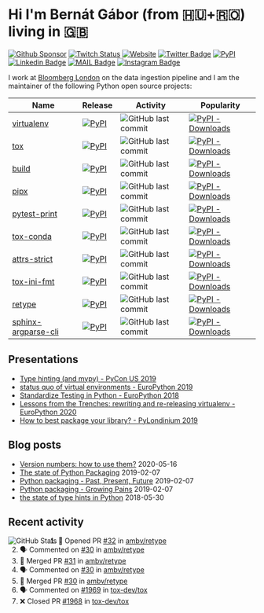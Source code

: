 # Hi I'm Bernát Gábor (from 🇭🇺+🇷🇴) living in 🇬🇧

[![Github Sponsor](https://img.shields.io/static/v1?label=Sponsor&message=%E2%9D%A4&logo=GitHub&link=https://github.com/sponsors/gaborbernat&style=flat-square)](https://github.com/sponsors/gaborbernat)
[![Twitch Status](https://img.shields.io/twitch/status/gaborbernat?style=flat-square)](https://www.twitch.tv/gaborbernat)
[![Website](https://img.shields.io/badge/-my%20blog@bernat.tech-191b1f?style=flat-square&labelColor=191b1f&logo=ghost&logoColor=white&link=https://www.bernat.tech/)](https://www.bernat.tech/)
[![Twitter Badge](https://img.shields.io/badge/-@gjbernat-1ca0f1?style=flat-square&labelColor=1ca0f1&logo=twitter&logoColor=white&link=https://twitter.com/gjbernat)](https://twitter.com/gjbernat)
[![PyPI](https://img.shields.io/badge/-gaborbernat-0073b7?style=flat-square&logo=Python&logoColor=white&link=https://pypi.org/user/gaborbernat/)](https://pypi.org/user/gaborbernat/)
[![Linkedin Badge](https://img.shields.io/badge/-gaborbernat-blue?style=flat-square&logo=Linkedin&logoColor=white&link=https://www.linkedin.com/in/gaborbernat/)](https://www.linkedin.com/in/gaborbernat/)
[![MAIL Badge](https://img.shields.io/badge/-gaborjbernat@gmail.com-c14438?style=flat-square&logo=Gmail&logoColor=white&link=mailto:gaborjbernat@gmail.com)](mailto:gaborjbernat@gmail.com)
[![Instagram Badge](https://img.shields.io/badge/-@gabor__bernat-845EC2?style=flat-square&labelColor=white&logo=Instagram&link=https://instagram.com/gabor_bernat/)](https://instagram.com/gabor_bernat)

I work at [Bloomberg London](https://github.com/bloomberg) on the data ingestion pipeline and I am the maintainer of the
following Python open source projects:

| Name                                                                      | Release                                                                                                                      | Activity                                                                                                                       | Popularity                                                                                                                                       |
| ------------------------------------------------------------------------- | ---------------------------------------------------------------------------------------------------------------------------- | ------------------------------------------------------------------------------------------------------------------------------ | ------------------------------------------------------------------------------------------------------------------------------------------------ |
| [virtualenv](https://github.com/pypa/virtualenv)                          | [![PyPI](https://img.shields.io/pypi/v/virtualenv?style=flat-square)](https://pypi.org/project/virtualenv)                   | ![GitHub last commit](https://img.shields.io/github/last-commit/pypa/virtualenv?logo=python&style=flat-square)                 | [![PyPI - Downloads](https://img.shields.io/pypi/dm/virtualenv?style=flat-square) ](https://pypistats.org/packages/virtualenv)                   |
| [tox](https://github.com/tox-dev/tox)                                     | [![PyPI](https://img.shields.io/pypi/v/tox?style=flat-square)](https://pypi.org/project/tox)                                 | ![GitHub last commit](https://img.shields.io/github/last-commit/tox-dev/tox?logo=python&style=flat-square)                     | [![PyPI - Downloads](https://img.shields.io/pypi/dm/tox?style=flat-square)](https://pypistats.org/packages/tox)                                  |
| [build](https://github.com/pypa/build)                                    | [![PyPI](https://img.shields.io/pypi/v/build?style=flat-square)](https://pypi.org/project/build)                             | ![GitHub last commit](https://img.shields.io/github/last-commit/pypa/build?logo=python&style=flat-square)                      | [![PyPI - Downloads](https://img.shields.io/pypi/dm/build?style=flat-square) ](https://pypistats.org/packages/build)                             |
| [pipx](https://github.com/pipxproject/pipx)                               | [![PyPI](https://img.shields.io/pypi/v/pipx?style=flat-square)](https://pypi.org/project/pipx)                               | ![GitHub last commit](https://img.shields.io/github/last-commit/pipxproject/pipx?logo=python&style=flat-square)                | [![PyPI - Downloads](https://img.shields.io/pypi/dm/pipx?style=flat-square) ](https://pypistats.org/packages/pipx)                               |
| [pytest-print](https://github.com/pytest-dev/pytest-print)                | [![PyPI](https://img.shields.io/pypi/v/pytest-print?style=flat-square)](https://pypi.org/project/pytest-print)               | ![GitHub last commit](https://img.shields.io/github/last-commit/pytest-dev/pytest-print?logo=python&style=flat-square)         | [![PyPI - Downloads](https://img.shields.io/pypi/dm/pytest-print?style=flat-square) ](https://pypistats.org/packages/pytest-print)               |
| [tox-conda](https://github.com/tox-dev/tox-conda)                         | [![PyPI](https://img.shields.io/pypi/v/tox-conda?style=flat-square)](https://pypi.org/project/tox-conda)                     | ![GitHub last commit](https://img.shields.io/github/last-commit/tox-dev/tox-conda?logo=python&style=flat-square)               | [![PyPI - Downloads](https://img.shields.io/pypi/dm/tox-conda?style=flat-square) ](https://pypistats.org/packages/tox-conda)                     |
| [attrs-strict](https://github.com/bloomberg/attrs-strict)                 | [![PyPI](https://img.shields.io/pypi/v/attrs-strict?style=flat-square)](https://pypi.org/project/attrs-strict)               | ![GitHub last commit](https://img.shields.io/github/last-commit/bloomberg/attrs-strict?logo=python&style=flat-square)          | [![PyPI - Downloads](https://img.shields.io/pypi/dm/attrs-strict?style=flat-square) ](https://pypistats.org/packages/attrs-strict)               |
| [tox-ini-fmt](https://github.com/tox-dev/tox-ini-fmt)                     | [![PyPI](https://img.shields.io/pypi/v/tox-ini-fmt?style=flat-square)](https://pypi.org/project/tox-ini-fmt)                 | ![GitHub last commit](https://img.shields.io/github/last-commit/tox-dev/tox-ini-fmt?logo=python&style=flat-square)             | [![PyPI - Downloads](https://img.shields.io/pypi/dm/tox-ini-fmt?style=flat-square) ](https://pypistats.org/packages/tox-ini-fmt)                 |
| [retype](https://github.com/ambv/retype)                                  | [![PyPI](https://img.shields.io/pypi/v/retype?style=flat-square)](https://pypi.org/project/retype)                           | ![GitHub last commit](https://img.shields.io/github/last-commit/ambv/retype?logo=python&style=flat-square)                     | [![PyPI - Downloads](https://img.shields.io/pypi/dm/retype?style=flat-square) ](https://pypistats.org/packages/retype)                           |
| [sphinx-argparse-cli](https://github.com/gaborbernat/sphinx-argparse-cli) | [![PyPI](https://img.shields.io/pypi/v/sphinx-argparse-cli?style=flat-square)](https://pypi.org/project/sphinx-argparse-cli) | ![GitHub last commit](https://img.shields.io/github/last-commit/gaborbernat/sphinx-argparse-cli?logo=python&style=flat-square) | [![PyPI - Downloads](https://img.shields.io/pypi/dm/sphinx-argparse-cli?style=flat-square) ](https://pypistats.org/packages/sphinx-argparse-cli) |

## Presentations

* [Type hinting (and mypy) - PyCon US 2019](https://www.youtube.com/watch?v=hTrjTAPnA_k)
* [status quo of virtual environments - EuroPython 2019](https://www.youtube.com/watch?v=o1Vue9CWRxU)
* [Standardize Testing in Python - EuroPython 2018](https://www.youtube.com/watch?v=SFqna5ilqig)
* [Lessons from the Trenches: rewriting and re-releasing virtualenv - EuroPython 2020](https://www.youtube.com/watch?v=l9A0a8qZgOs)
* [How to best package your library? - PyLondinium 2019](https://youtu.be/OSnRl8yF9a4)

## Blog posts

* [Version numbers: how to use them?](https://www.bernat.tech/version-numbers/) 2020-05-16
* [The state of Python Packaging](https://www.bernat.tech/pep-517-and-python-packaging/) 2019-02-07
* [Python packaging - Past, Present, Future](https://www.bernat.tech/pep-517-518/) 2019-02-07
* [Python packaging - Growing Pains](https://www.bernat.tech/growing-pain/) 2019-02-07
* [the state of type hints in Python](https://www.bernat.tech/the-state-of-type-hints-in-python/) 2018-05-30

## Recent activity

<img align="left" alt="GitHub Stats" src="https://github-readme-stats.codestackr.vercel.app/api?username=gaborbernat&show_icons=true&hide_border=true" />

<!--START_SECTION:activity-->

1. 💪 Opened PR [#32](https://github.com/ambv/retype/pull/32) in [ambv/retype](https://github.com/ambv/retype)
2. 🗣 Commented on [#30](https://github.com/ambv/retype/issues/30) in [ambv/retype](https://github.com/ambv/retype)
3. 🎉 Merged PR [#31](https://github.com/ambv/retype/pull/31) in [ambv/retype](https://github.com/ambv/retype)
4. 🗣 Commented on [#30](https://github.com/ambv/retype/issues/30) in [ambv/retype](https://github.com/ambv/retype)
5. 🎉 Merged PR [#30](https://github.com/ambv/retype/pull/30) in [ambv/retype](https://github.com/ambv/retype)
4. 🗣 Commented on [#1969](https://github.com/tox-dev/tox/issues/1969) in [tox-dev/tox](https://github.com/tox-dev/tox)
5. ❌ Closed PR [#1968](https://github.com/tox-dev/tox/pull/1968) in [tox-dev/tox](https://github.com/tox-dev/tox)
   <!--END_SECTION:activity-->
